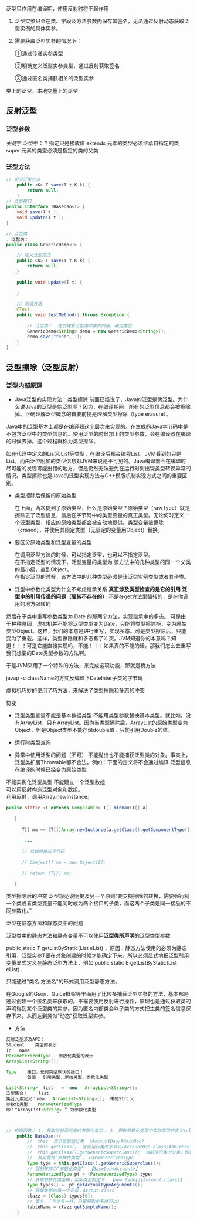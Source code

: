 泛型只作用在编译期，使用反射时将不起作用

1. 泛型实参只会在类、字段及方法参数内保存其签名，无法通过反射动态获取泛型实例的具体实参。

2. 需要获取泛型实参的情况下：

   ①通过传递实参类型 

   ②明确定义泛型实参类型，通过反射获取签名

    ③通过匿名类捕获相关的泛型实参

类上的泛型，本地变量上的泛型

## 反射泛型

### 泛型参数

关键字
泛型中： 
?   			指定只是接收值
extends      元素的类型必须继承自指定的类
super        元素的类型必须是指定的类的父类

### 泛型方法
```java
// 定义泛型方法
	public <K> T save(T t,K k) {
		return null;
	}
// 泛型接口
public interface IBaseDao<T> {
	void save(T t );
	void update(T t );
}

// 泛型类
. 泛型类：
public class GenericDemo<T> {

	// 定义泛型方法
	public <K> T save(T t,K k) {
		return null;
	}
	
	public void update(T t) {

	}
	
	// 测试方法
	@Test
	public void testMethod() throws Exception {
		
		// 泛型类：  在创建爱泛型类对象的时候，确定类型
		GenericDemo<String> demo = new GenericDemo<String>();
		demo.save("test", 1);
	}
}

```
## 泛型擦除（泛型反射）
### 泛型内部原理
* Java泛型的实现方法：类型擦除
前面已经说了，Java的泛型是伪泛型。为什么说Java的泛型是伪泛型呢？因为，在编译期间，所有的泛型信息都会被擦除掉。正确理解泛型概念的首要前提是理解类型擦除（type erasure）。

Java中的泛型基本上都是在编译器这个层次来实现的。在生成的Java字节码中是不包含泛型中的类型信息的。使用泛型的时候加上的类型参数，会在编译器在编译的时候去掉。这个过程就称为类型擦除。

如在代码中定义的List<object>和List<String>等类型，在编译后都会编程List。JVM看到的只是List，而由泛型附加的类型信息对JVM来说是不可见的。Java编译器会在编译时尽可能的发现可能出错的地方，但是仍然无法避免在运行时刻出现类型转换异常的情况。类型擦除也是Java的泛型实现方法与C++模版机制实现方式之间的重要区别。

* 类型擦除后保留的原始类型

  在上面，两次提到了原始类型，什么是原始类型？原始类型（raw type）就是擦除去了泛型信息，最后在字节码中的类型变量的真正类型。无论何时定义一个泛型类型，相应的原始类型都会被自动地提供。类型变量被擦除（crased），并使用其限定类型（无限定的变量用Object）替换。

* 要区分原始类型和泛型变量的类型

  在调用泛型方法的时候，可以指定泛型，也可以不指定泛型。  
  在不指定泛型的情况下，泛型变量的类型为 该方法中的几种类型的同一个父类的最小级，直到Object。  
  在指定泛型的时候，该方法中的几种类型必须是该泛型实例类型或者其子类。

* 泛型中参数化类型为什么不考虑继承关系
**真正涉及类型检查的是它的引用**
**泛型中的引用传递的问题（强转不存在的）**
不是在get方法里强转的，是在你调用的地方强转的

然后在子类中重写参数类型为 Date 的那两个方法，实现继承中的多态。
可是由于种种原因，虚拟机并不能将泛型类型变为Date，只能将类型擦除掉，变为原始类型Object。这样，我们的本意是进行重写，实现多态。可是类型擦除后，只能变为了重载。这样，类型擦除就和多态有了冲突。JVM知道你的本意吗？知道！！！可是它能直接实现吗，不能！！！如果真的不能的话，那我们怎么去重写我们想要的Date类型参数的方法啊。

于是JVM采用了一个特殊的方法，来完成这项功能，那就是桥方法

javap -c className的方式反编译下DateInter子类的字节码


虚拟机巧妙的使用了巧方法，来解决了类型擦除和多态的冲突

协变

* 泛型类型变量不能是基本数据类型
不能用类型参数替换基本类型。就比如，没有ArrayList<double>，只有ArrayList<Double>。因为当类型擦除后，ArrayList的原始类型变为Object，但是Object类型不能存储double值，只能引用Double的值。

* 运行时类型查询

* 异常中使用泛型的问题（不可）
不能抛出也不能捕获泛型类的对象。事实上，泛型类扩展Throwable都不合法。例如：下面的定义将不会通过编译
泛型信息在编译的时候已经变为原始类型


不能实例化泛型类型
不能建立一个泛型数组  
可以用反射构造泛型对象和数组。  
利用反射，调用Array.newInstance:
```java
public static <T extends Comparable> T[] minmax(T[] a)  
  
   {  
  
      T[] mm == (T[])Array.newInstance(a.getClass().getComponentType(),2);  
  
       ...  
  
      // 以替换掉以下代码  
  
      // Obeject[] mm = new Object[2];  
  
      // return (T[]) mm;  
  
   }  
```
类型擦除后的冲突
泛型规范说明提及另一个原则“要支持擦除的转换，需要强行制一个类或者类型变量不能同时成为两个接口的子类，而这两个子类是同一接品的不同参数化。”


泛型在静态方法和静态类中的问题

泛型类中的静态方法和静态变量不可以使用**泛型类所声明**的泛型类型参数


public static T getListByStatic(List<T> eList) ，原因：静态方法使用的必须为静态引用，泛型实参T要在对象创建的时候才能确定下来，所以必须显式地把泛型引用变量显式定义在静态泛型方法上，例如  public static <E> E getListByStatic(List<E> eList) .

只能通过"类名.方法名"的形式调用泛型静态方法。


在Google的Gson、Guice框架等里面用了比较多捕获泛型实参的方法，基本都是通过创建一个匿名类来获取的。不需要使用反射进行操作，原理也是通过获取类的声明得到某个泛型类的实参。因为匿名内部类会以子类的方式把主类的签名信息保存下来，从而达到类似"动态"获取泛型实参。


* 方法
```java
反射泛型涉及API：
Student    类型的表示
Id   name
ParameterizedType   参数化类型的表示
ArrayList<String>();

Type    接口，任何类型默认的接口！
        包括： 引用类型、原始类型、参数化类型

List<String>  list   =  new   ArrayList<String>();
泛型集合：    list
集合元素定义：new   ArrayList<String>();  中的String
参数化类型：  ParameterizedType 
即：“ArrayList<String> ” 为参数化类型



// 构造函数： 1. 获取当前运行类的参数化类型； 2. 获取参数化类型中实际类型的定义(class)
	public BaseDao(){
		//  this  表示当前运行类  (AccountDao/AdminDao)
		//  this.getClass()  当前运行类的字节码(AccountDao.class/AdminDao.class)
		//  this.getClass().getGenericSuperclass();  当前运行类的父类，即为BaseDao<Account>
		//  其实就是“参数化类型”， ParameterizedType   
		Type type = this.getClass().getGenericSuperclass();
		// 强制转换为“参数化类型”  【BaseDao<Account>】
		ParameterizedType pt = (ParameterizedType) type;
		// 获取参数化类型中，实际类型的定义  【new Type[]{Account.class}】
		Type types[] =  pt.getActualTypeArguments();
		// 获取数据的第一个元素：Accout.class
		clazz = (Class) types[0];
		// 表名  (与类名一样，只要获取类名就可以)
		tableName = clazz.getSimpleName();
	}
	

```